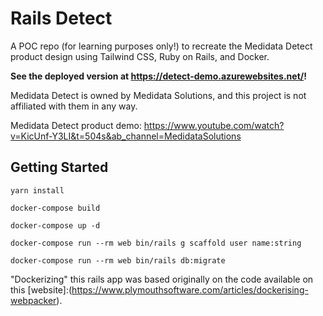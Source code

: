 # Rails Detect

A POC repo (for learning purposes only!) to recreate the Medidata Detect product design using Tailwind CSS, Ruby on Rails, and Docker.

**See the deployed version at https://detect-demo.azurewebsites.net/!**

Medidata Detect is owned by Medidata Solutions, and this project is not affiliated with them in any way.

Medidata Detect product demo: https://www.youtube.com/watch?v=KicUnf-Y3LI&t=504s&ab_channel=MedidataSolutions

## Getting Started

```shell
yarn install

docker-compose build

docker-compose up -d

docker-compose run --rm web bin/rails g scaffold user name:string

docker-compose run --rm web bin/rails db:migrate
```

"Dockerizing" this rails app was based originally on the code available on this [website]:(https://www.plymouthsoftware.com/articles/dockerising-webpacker).

